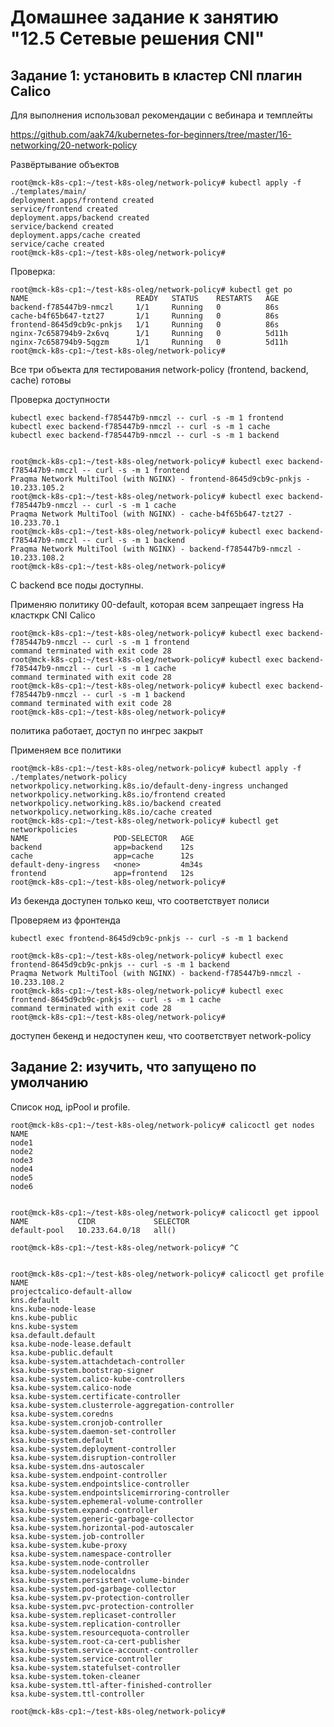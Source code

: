 #  Домашнее задание к занятию "12.5 Сетевые решения CNI"

##  Задание 1: установить в кластер CNI плагин Calico

Для выполнения использовал рекомендации с вебинара и темплейты 

https://github.com/aak74/kubernetes-for-beginners/tree/master/16-networking/20-network-policy

Развёртывание объектов

    root@mck-k8s-cp1:~/test-k8s-oleg/network-policy# kubectl apply -f ./templates/main/
    deployment.apps/frontend created
    service/frontend created
    deployment.apps/backend created
    service/backend created
    deployment.apps/cache created
    service/cache created
    root@mck-k8s-cp1:~/test-k8s-oleg/network-policy#

Проверка:

    root@mck-k8s-cp1:~/test-k8s-oleg/network-policy# kubectl get po
    NAME                        READY   STATUS    RESTARTS   AGE
    backend-f785447b9-nmczl     1/1     Running   0          86s
    cache-b4f65b647-tzt27       1/1     Running   0          86s
    frontend-8645d9cb9c-pnkjs   1/1     Running   0          86s
    nginx-7c658794b9-2x6vq      1/1     Running   0          5d11h
    nginx-7c658794b9-5qgzm      1/1     Running   0          5d11h
    root@mck-k8s-cp1:~/test-k8s-oleg/network-policy#


Все три объекта для тестирования network-policy (frontend, backend, cache) готовы

Проверка доступности

    kubectl exec backend-f785447b9-nmczl -- curl -s -m 1 frontend
    kubectl exec backend-f785447b9-nmczl -- curl -s -m 1 cache
    kubectl exec backend-f785447b9-nmczl -- curl -s -m 1 backend


    root@mck-k8s-cp1:~/test-k8s-oleg/network-policy# kubectl exec backend-f785447b9-nmczl -- curl -s -m 1 frontend
    Praqma Network MultiTool (with NGINX) - frontend-8645d9cb9c-pnkjs - 10.233.105.2
    root@mck-k8s-cp1:~/test-k8s-oleg/network-policy# kubectl exec backend-f785447b9-nmczl -- curl -s -m 1 cache
    Praqma Network MultiTool (with NGINX) - cache-b4f65b647-tzt27 - 10.233.70.1
    root@mck-k8s-cp1:~/test-k8s-oleg/network-policy# kubectl exec backend-f785447b9-nmczl -- curl -s -m 1 backend
    Praqma Network MultiTool (with NGINX) - backend-f785447b9-nmczl - 10.233.108.2
    root@mck-k8s-cp1:~/test-k8s-oleg/network-policy#


С backend все поды доступны.

Применяю политику 00-default, которая всем запрещает ingress
На класткрк CNI Calico

    root@mck-k8s-cp1:~/test-k8s-oleg/network-policy# kubectl exec backend-f785447b9-nmczl -- curl -s -m 1 frontend
    command terminated with exit code 28
    root@mck-k8s-cp1:~/test-k8s-oleg/network-policy# kubectl exec backend-f785447b9-nmczl -- curl -s -m 1 cache
    command terminated with exit code 28
    root@mck-k8s-cp1:~/test-k8s-oleg/network-policy# kubectl exec backend-f785447b9-nmczl -- curl -s -m 1 backend
    command terminated with exit code 28
    root@mck-k8s-cp1:~/test-k8s-oleg/network-policy# 


политика работает, доступ по ингрес закрыт


Применяем все политики

    root@mck-k8s-cp1:~/test-k8s-oleg/network-policy# kubectl apply -f ./templates/network-policy
    networkpolicy.networking.k8s.io/default-deny-ingress unchanged
    networkpolicy.networking.k8s.io/frontend created
    networkpolicy.networking.k8s.io/backend created
    networkpolicy.networking.k8s.io/cache created
    root@mck-k8s-cp1:~/test-k8s-oleg/network-policy# kubectl get networkpolicies
    NAME                   POD-SELECTOR   AGE
    backend                app=backend    12s
    cache                  app=cache      12s
    default-deny-ingress   <none>         4m34s
    frontend               app=frontend   12s
    root@mck-k8s-cp1:~/test-k8s-oleg/network-policy#


Из бекенда доступен только кеш, что соответствует полиси

Проверяем из фронтенда

    kubectl exec frontend-8645d9cb9c-pnkjs -- curl -s -m 1 backend

    root@mck-k8s-cp1:~/test-k8s-oleg/network-policy# kubectl exec frontend-8645d9cb9c-pnkjs -- curl -s -m 1 backend
    Praqma Network MultiTool (with NGINX) - backend-f785447b9-nmczl - 10.233.108.2
    root@mck-k8s-cp1:~/test-k8s-oleg/network-policy# kubectl exec frontend-8645d9cb9c-pnkjs -- curl -s -m 1 cache
    command terminated with exit code 28
    root@mck-k8s-cp1:~/test-k8s-oleg/network-policy#


доступен бекенд и недоступен кеш, что соответствует network-policy

##  Задание 2: изучить, что запущено по умолчанию

Список нод, ipPool и profile.

    root@mck-k8s-cp1:~/test-k8s-oleg/network-policy# calicoctl get nodes
    NAME
    node1
    node2
    node3
    node4
    node5
    node6


    root@mck-k8s-cp1:~/test-k8s-oleg/network-policy# calicoctl get ippool
    NAME           CIDR             SELECTOR
    default-pool   10.233.64.0/18   all()

    root@mck-k8s-cp1:~/test-k8s-oleg/network-policy# ^C


    root@mck-k8s-cp1:~/test-k8s-oleg/network-policy# calicoctl get profile
    NAME
    projectcalico-default-allow
    kns.default
    kns.kube-node-lease
    kns.kube-public
    kns.kube-system
    ksa.default.default
    ksa.kube-node-lease.default
    ksa.kube-public.default
    ksa.kube-system.attachdetach-controller
    ksa.kube-system.bootstrap-signer
    ksa.kube-system.calico-kube-controllers
    ksa.kube-system.calico-node
    ksa.kube-system.certificate-controller
    ksa.kube-system.clusterrole-aggregation-controller
    ksa.kube-system.coredns
    ksa.kube-system.cronjob-controller
    ksa.kube-system.daemon-set-controller
    ksa.kube-system.default
    ksa.kube-system.deployment-controller
    ksa.kube-system.disruption-controller
    ksa.kube-system.dns-autoscaler
    ksa.kube-system.endpoint-controller
    ksa.kube-system.endpointslice-controller
    ksa.kube-system.endpointslicemirroring-controller
    ksa.kube-system.ephemeral-volume-controller
    ksa.kube-system.expand-controller
    ksa.kube-system.generic-garbage-collector
    ksa.kube-system.horizontal-pod-autoscaler
    ksa.kube-system.job-controller
    ksa.kube-system.kube-proxy
    ksa.kube-system.namespace-controller
    ksa.kube-system.node-controller
    ksa.kube-system.nodelocaldns
    ksa.kube-system.persistent-volume-binder
    ksa.kube-system.pod-garbage-collector
    ksa.kube-system.pv-protection-controller
    ksa.kube-system.pvc-protection-controller
    ksa.kube-system.replicaset-controller
    ksa.kube-system.replication-controller
    ksa.kube-system.resourcequota-controller
    ksa.kube-system.root-ca-cert-publisher
    ksa.kube-system.service-account-controller
    ksa.kube-system.service-controller
    ksa.kube-system.statefulset-controller
    ksa.kube-system.token-cleaner
    ksa.kube-system.ttl-after-finished-controller
    ksa.kube-system.ttl-controller

    root@mck-k8s-cp1:~/test-k8s-oleg/network-policy#





